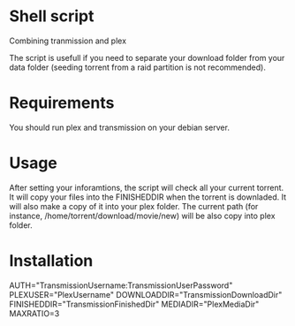 # Shell script

Combining tranmission and plex

The script is usefull if you need to separate your download folder from your data folder (seeding torrent from a raid partition is
not recommended).

Requirements
============
You should run plex and transmission on your debian server.

Usage
=====
After setting your inforamtions, the script will check all your current torrent.
It will copy your files into the FINISHEDDIR when the torrent is downladed.
It will also make a copy of it into your plex folder.
The current path (for instance, /home/torrent/download/movie/new) will be also copy into plex folder.


Installation
============
AUTH="TransmissionUsername:TransmissionUserPassword"
PLEXUSER="PlexUsername"
DOWNLOADDIR="TransmissionDownloadDir"
FINISHEDDIR="TransmissionFinishedDir"
MEDIADIR="PlexMediaDir"
MAXRATIO=3



